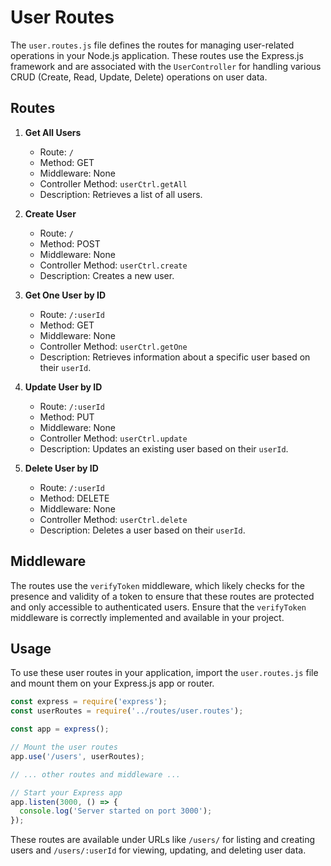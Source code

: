 # User Routes

The `user.routes.js` file defines the routes for managing user-related operations in your Node.js application. These routes use the Express.js framework and are associated with the `UserController` for handling various CRUD (Create, Read, Update, Delete) operations on user data.

## Routes

1. **Get All Users**

   - Route: `/`
   - Method: GET
   - Middleware: None
   - Controller Method: `userCtrl.getAll`
   - Description: Retrieves a list of all users.

2. **Create User**

   - Route: `/`
   - Method: POST
   - Middleware: None
   - Controller Method: `userCtrl.create`
   - Description: Creates a new user.

3. **Get One User by ID**

   - Route: `/:userId`
   - Method: GET
   - Middleware: None
   - Controller Method: `userCtrl.getOne`
   - Description: Retrieves information about a specific user based on their `userId`.

4. **Update User by ID**

   - Route: `/:userId`
   - Method: PUT
   - Middleware: None
   - Controller Method: `userCtrl.update`
   - Description: Updates an existing user based on their `userId`.

5. **Delete User by ID**

   - Route: `/:userId`
   - Method: DELETE
   - Middleware: None
   - Controller Method: `userCtrl.delete`
   - Description: Deletes a user based on their `userId`.

## Middleware

The routes use the `verifyToken` middleware, which likely checks for the presence and validity of a token to ensure that these routes are protected and only accessible to authenticated users. Ensure that the `verifyToken` middleware is correctly implemented and available in your project.

## Usage

To use these user routes in your application, import the `user.routes.js` file and mount them on your Express.js app or router.

```javascript
const express = require('express');
const userRoutes = require('../routes/user.routes');

const app = express();

// Mount the user routes
app.use('/users', userRoutes);

// ... other routes and middleware ...

// Start your Express app
app.listen(3000, () => {
  console.log('Server started on port 3000');
});
```

These routes are available under URLs like `/users/` for listing and creating users and `/users/:userId` for viewing, updating, and deleting user data.
